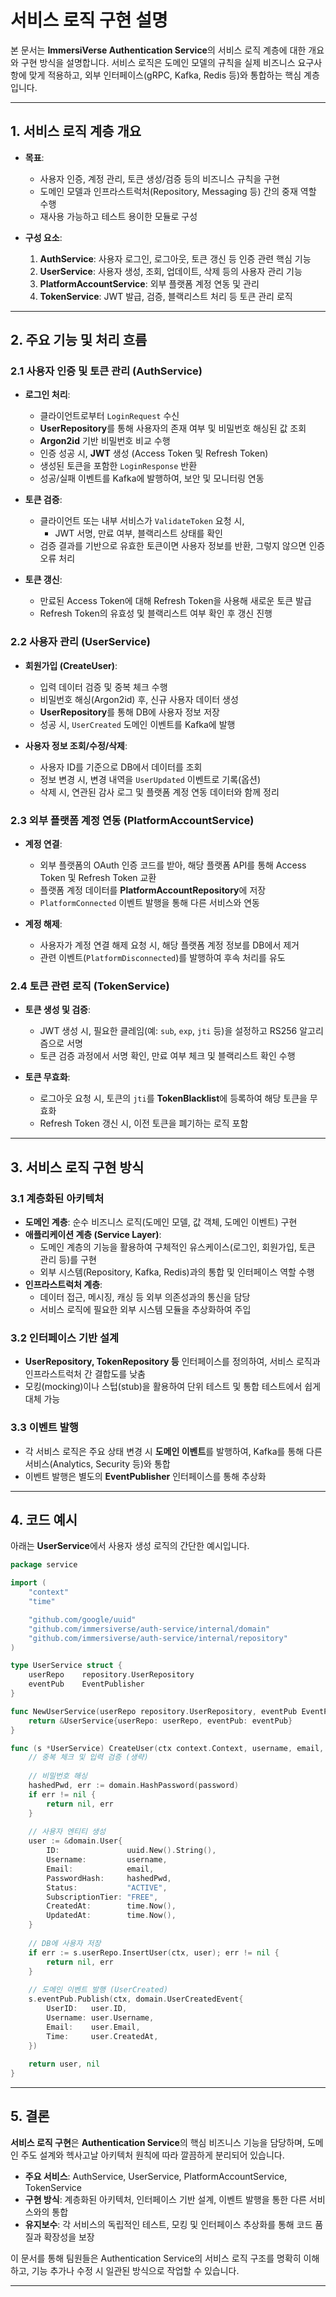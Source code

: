 # 서비스 로직 구현 설명

본 문서는 **ImmersiVerse Authentication Service**의 서비스 로직 계층에 대한 개요와 구현 방식을 설명합니다. 서비스 로직은 도메인 모델의 규칙을 실제 비즈니스 요구사항에 맞게 적용하고, 외부 인터페이스(gRPC, Kafka, Redis 등)와 통합하는 핵심 계층입니다.

---

## 1. 서비스 로직 계층 개요

- **목표**:  
  - 사용자 인증, 계정 관리, 토큰 생성/검증 등의 비즈니스 규칙을 구현  
  - 도메인 모델과 인프라스트럭처(Repository, Messaging 등) 간의 중재 역할 수행  
  - 재사용 가능하고 테스트 용이한 모듈로 구성

- **구성 요소**:  
  1. **AuthService**: 사용자 로그인, 로그아웃, 토큰 갱신 등 인증 관련 핵심 기능  
  2. **UserService**: 사용자 생성, 조회, 업데이트, 삭제 등의 사용자 관리 기능  
  3. **PlatformAccountService**: 외부 플랫폼 계정 연동 및 관리  
  4. **TokenService**: JWT 발급, 검증, 블랙리스트 처리 등 토큰 관리 로직

---

## 2. 주요 기능 및 처리 흐름

### 2.1 사용자 인증 및 토큰 관리 (AuthService)

- **로그인 처리**:
  - 클라이언트로부터 `LoginRequest` 수신
  - **UserRepository**를 통해 사용자의 존재 여부 및 비밀번호 해싱된 값 조회
  - **Argon2id** 기반 비밀번호 비교 수행
  - 인증 성공 시, **JWT** 생성 (Access Token 및 Refresh Token)
  - 생성된 토큰을 포함한 `LoginResponse` 반환
  - 성공/실패 이벤트를 Kafka에 발행하여, 보안 및 모니터링 연동

- **토큰 검증**:
  - 클라이언트 또는 내부 서비스가 `ValidateToken` 요청 시,  
    - JWT 서명, 만료 여부, 블랙리스트 상태를 확인
  - 검증 결과를 기반으로 유효한 토큰이면 사용자 정보를 반환, 그렇지 않으면 인증 오류 처리

- **토큰 갱신**:
  - 만료된 Access Token에 대해 Refresh Token을 사용해 새로운 토큰 발급
  - Refresh Token의 유효성 및 블랙리스트 여부 확인 후 갱신 진행

### 2.2 사용자 관리 (UserService)

- **회원가입 (CreateUser)**:
  - 입력 데이터 검증 및 중복 체크 수행
  - 비밀번호 해싱(Argon2id) 후, 신규 사용자 데이터 생성
  - **UserRepository**를 통해 DB에 사용자 정보 저장
  - 성공 시, `UserCreated` 도메인 이벤트를 Kafka에 발행

- **사용자 정보 조회/수정/삭제**:
  - 사용자 ID를 기준으로 DB에서 데이터를 조회
  - 정보 변경 시, 변경 내역을 `UserUpdated` 이벤트로 기록(옵션)
  - 삭제 시, 연관된 감사 로그 및 플랫폼 계정 연동 데이터와 함께 정리

### 2.3 외부 플랫폼 계정 연동 (PlatformAccountService)

- **계정 연결**:
  - 외부 플랫폼의 OAuth 인증 코드를 받아, 해당 플랫폼 API를 통해 Access Token 및 Refresh Token 교환
  - 플랫폼 계정 데이터를 **PlatformAccountRepository**에 저장
  - `PlatformConnected` 이벤트 발행을 통해 다른 서비스와 연동

- **계정 해제**:
  - 사용자가 계정 연결 해제 요청 시, 해당 플랫폼 계정 정보를 DB에서 제거
  - 관련 이벤트(`PlatformDisconnected`)를 발행하여 후속 처리를 유도

### 2.4 토큰 관련 로직 (TokenService)

- **토큰 생성 및 검증**:
  - JWT 생성 시, 필요한 클레임(예: `sub`, `exp`, `jti` 등)을 설정하고 RS256 알고리즘으로 서명
  - 토큰 검증 과정에서 서명 확인, 만료 여부 체크 및 블랙리스트 확인 수행

- **토큰 무효화**:
  - 로그아웃 요청 시, 토큰의 `jti`를 **TokenBlacklist**에 등록하여 해당 토큰을 무효화
  - Refresh Token 갱신 시, 이전 토큰을 폐기하는 로직 포함

---

## 3. 서비스 로직 구현 방식

### 3.1 계층화된 아키텍처

- **도메인 계층**: 순수 비즈니스 로직(도메인 모델, 값 객체, 도메인 이벤트) 구현
- **애플리케이션 계층 (Service Layer)**:  
  - 도메인 계층의 기능을 활용하여 구체적인 유스케이스(로그인, 회원가입, 토큰 관리 등)를 구현  
  - 외부 시스템(Repository, Kafka, Redis)과의 통합 및 인터페이스 역할 수행
- **인프라스트럭처 계층**:  
  - 데이터 접근, 메시징, 캐싱 등 외부 의존성과의 통신을 담당  
  - 서비스 로직에 필요한 외부 시스템 모듈을 추상화하여 주입

### 3.2 인터페이스 기반 설계

- **UserRepository, TokenRepository 등** 인터페이스를 정의하여, 서비스 로직과 인프라스트럭처 간 결합도를 낮춤  
- 모킹(mocking)이나 스텁(stub)을 활용하여 단위 테스트 및 통합 테스트에서 쉽게 대체 가능

### 3.3 이벤트 발행

- 각 서비스 로직은 주요 상태 변경 시 **도메인 이벤트**를 발행하여, Kafka를 통해 다른 서비스(Analytics, Security 등)와 통합
- 이벤트 발행은 별도의 **EventPublisher** 인터페이스를 통해 추상화

---

## 4. 코드 예시

아래는 **UserService**에서 사용자 생성 로직의 간단한 예시입니다.

```go
package service

import (
    "context"
    "time"

    "github.com/google/uuid"
    "github.com/immersiverse/auth-service/internal/domain"
    "github.com/immersiverse/auth-service/internal/repository"
)

type UserService struct {
    userRepo    repository.UserRepository
    eventPub    EventPublisher
}

func NewUserService(userRepo repository.UserRepository, eventPub EventPublisher) *UserService {
    return &UserService{userRepo: userRepo, eventPub: eventPub}
}

func (s *UserService) CreateUser(ctx context.Context, username, email, password string) (*domain.User, error) {
    // 중복 체크 및 입력 검증 (생략)
    
    // 비밀번호 해싱
    hashedPwd, err := domain.HashPassword(password)
    if err != nil {
        return nil, err
    }
    
    // 사용자 엔티티 생성
    user := &domain.User{
        ID:               uuid.New().String(),
        Username:         username,
        Email:            email,
        PasswordHash:     hashedPwd,
        Status:           "ACTIVE",
        SubscriptionTier: "FREE",
        CreatedAt:        time.Now(),
        UpdatedAt:        time.Now(),
    }
    
    // DB에 사용자 저장
    if err := s.userRepo.InsertUser(ctx, user); err != nil {
        return nil, err
    }
    
    // 도메인 이벤트 발행 (UserCreated)
    s.eventPub.Publish(ctx, domain.UserCreatedEvent{
        UserID:   user.ID,
        Username: user.Username,
        Email:    user.Email,
        Time:     user.CreatedAt,
    })
    
    return user, nil
}
```

---

## 5. 결론

**서비스 로직 구현**은 **Authentication Service**의 핵심 비즈니스 기능을 담당하며, 도메인 주도 설계와 헥사고날 아키텍처 원칙에 따라 깔끔하게 분리되어 있습니다.

- **주요 서비스**: AuthService, UserService, PlatformAccountService, TokenService
- **구현 방식**: 계층화된 아키텍처, 인터페이스 기반 설계, 이벤트 발행을 통한 다른 서비스와의 통합
- **유지보수**: 각 서비스의 독립적인 테스트, 모킹 및 인터페이스 추상화를 통해 코드 품질과 확장성을 보장

이 문서를 통해 팀원들은 Authentication Service의 서비스 로직 구조를 명확히 이해하고, 기능 추가나 수정 시 일관된 방식으로 작업할 수 있습니다.

---